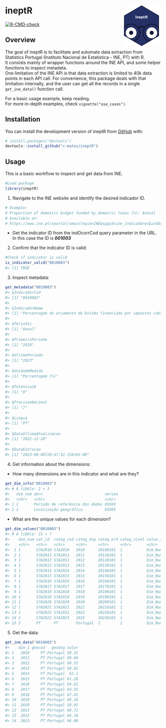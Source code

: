 
<!-- README.md is generated from README.Rmd. Please edit that file -->

# ineptR <a href="https://c-matos.github.io/ineptR/"><img src="man/figures/logo.png" align="right" height="132" /></a>

<!-- badges: start -->

[![R-CMD-check](https://github.com/c-matos/ineptR/actions/workflows/R-CMD-check.yaml/badge.svg)](https://github.com/c-matos/ineptR/actions/workflows/R-CMD-check.yaml)
<!-- badges: end -->

## Overview

The goal of ineptR is to facilitate and automate data extraction from
Statistics Portugal (Instituto Nacional de Estatistica - INE, PT) with
R.  
It consists mainly of wrapper functions around the INE API, and some
helper functions to inspect metadata.  
One limitation of the INE API is that data extraction is limited to 40k
data points in each API call. For convenience, this package deals with
that limitation internally, and the user can get all the records in a
single `get_ine_data()` function call.

For a basic usage example, keep reading.  
For more in-depth examples, check `vignette("use_cases")`.

## Installation

You can install the development version of ineptR from
[GitHub](https://github.com/) with:

``` r
# install.packages("devtools")
devtools::install_github("c-matos/ineptR")
```

## Usage

This is a basic workflow to inspect and get data from INE.

``` r
#Load package
library(ineptR)
```

1.  Navigate to the INE website and identify the desired indicador ID.

``` r
# Example: 
# Proportion of domestic budget funded by domestic taxes (%); Annual
# Available at: 
# https://www.ine.pt/xportal/xmain?xpid=INE&xpgid=ine_indicadores&indOcorrCod=0010003&contexto=bd&selTab=tab2&xlang=pt.
```

- Get the indicator ID from the indOcorrCod query parameter in the URL.
  In this case the ID is ***001003***

2.  Confirm that the indicator ID is valid:

``` r
#Check if indicator is valid
is_indicator_valid("0010003")
#> [1] TRUE
```

3.  Inspect metadata:

``` r
get_metadata("0010003")
#> $IndicadorCod
#> [1] "0010003"
#> 
#> $IndicadorNome
#> [1] "Percentagem do orçamento de Estado financiado por impostos cobrados internamente (%); Anual - Direção Geral do Orçamento (Ministério das Finanças)"
#> 
#> $Periodic
#> [1] "Anual"
#> 
#> $PrimeiroPeriodo
#> [1] "2010"
#> 
#> $UltimoPeriodo
#> [1] "2023"
#> 
#> $UnidadeMedida
#> [1] "Percentagem (%)"
#> 
#> $Potencia10
#> [1] "0"
#> 
#> $PrecisaoDecimal
#> [1] "2"
#> 
#> $Lingua
#> [1] "PT"
#> 
#> $DataUltimaAtualizacao
#> [1] "2022-12-28"
#> 
#> $DataExtracao
#> [1] "2023-08-08T20:47:52.156+01:00"
```

4.  Get information about the dimensions:

- How many dimensions are in this indicator and what are they?

``` r
get_dim_info("0010003")
#> # A tibble: 2 × 3
#>   dim_num abrv                            versao
#>   <chr>   <chr>                           <chr> 
#> 1 1       Período de referência dos dados XXXXX 
#> 2 2       Localização geográfica          03505
```

- What are the unique values for each dimension?

``` r
get_dim_values("0010003")
#> # A tibble: 15 × 7
#>    dim_num cat_id  categ_cod categ_dsg categ_ord categ_nivel value_id        
#>    <chr>   <chr>   <chr>     <chr>     <chr>     <chr>       <chr>           
#>  1 1       S7A2010 S7A2010   2010      20100101  1           Dim_Num1_S7A2010
#>  2 1       S7A2011 S7A2011   2011      20110101  1           Dim_Num1_S7A2011
#>  3 1       S7A2012 S7A2012   2012      20120101  1           Dim_Num1_S7A2012
#>  4 1       S7A2013 S7A2013   2013      20130101  1           Dim_Num1_S7A2013
#>  5 1       S7A2014 S7A2014   2014      20140101  1           Dim_Num1_S7A2014
#>  6 1       S7A2015 S7A2015   2015      20150101  1           Dim_Num1_S7A2015
#>  7 1       S7A2016 S7A2016   2016      20160101  1           Dim_Num1_S7A2016
#>  8 1       S7A2017 S7A2017   2017      20170101  1           Dim_Num1_S7A2017
#>  9 1       S7A2018 S7A2018   2018      20180101  1           Dim_Num1_S7A2018
#> 10 1       S7A2019 S7A2019   2019      20190101  1           Dim_Num1_S7A2019
#> 11 1       S7A2020 S7A2020   2020      20200101  1           Dim_Num1_S7A2020
#> 12 1       S7A2021 S7A2021   2021      20210101  1           Dim_Num1_S7A2021
#> 13 1       S7A2022 S7A2022   2022      20220101  1           Dim_Num1_S7A2022
#> 14 1       S7A2023 S7A2023   2023      20230101  1           Dim_Num1_S7A2023
#> 15 2       PT      PT        Portugal  1         1           Dim_Num2_PT
```

5.  Get the data:

``` r
get_ine_data("0010003")
#>    dim_1 geocod   geodsg valor
#> 1   2010     PT Portugal 58.31
#> 2   2011     PT Portugal 60.04
#> 3   2012     PT Portugal 60.53
#> 4   2013     PT Portugal 58.92
#> 5   2014     PT Portugal  62.1
#> 6   2015     PT Portugal 61.28
#> 7   2016     PT Portugal 64.61
#> 8   2017     PT Portugal 64.55
#> 9   2018     PT Portugal 67.41
#> 10  2019     PT Portugal 69.16
#> 11  2020     PT Portugal 58.01
#> 12  2021     PT Portugal 60.72
#> 13  2022     PT Portugal 64.18
#> 14  2023     PT Portugal 66.08
```
